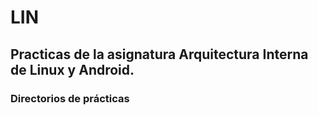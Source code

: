 # LIN


## Practicas de la asignatura Arquitectura Interna de Linux y Android. 


### Directorios de prácticas


